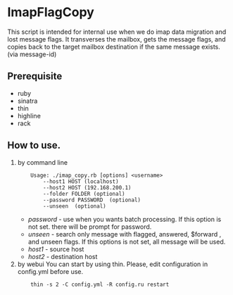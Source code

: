 # ImapFlagCopy
This script is intended for internal use when we do imap data migration and lost message flags.
It transverses the mailbox, gets the message flags,  and copies back to the target mailbox destination if the same message exists. (via message-id)


## Prerequisite
- ruby
- sinatra
- thin
- highline
- rack


## How to use.
1.  by command line
    ```
        Usage: ./imap_copy.rb [options] <username>
            --host1 HOST (localhost)
            --host2 HOST (192.168.200.1)
            --folder FOLDER (optional)
            --password PASSWORD  (optional)
            --unseen  (optional)
    ```
    - *password* - use when you wants batch processing. If this option is not set. there will be prompt for password.
    - *unseen* - search only  message with flagged, answered, $forward , and unseen flags.  If this options is not set, all message will be used.
    - *host1* - source host
    - *host2* - destination host
2.  by webui
    You can start by using thin.   Please, edit configuration in config.yml before use.
    ```
        thin -s 2 -C config.yml -R config.ru restart
    ```
